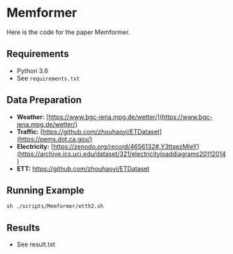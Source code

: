 # Memformer

Here is the code for the paper Memformer.

## Requirements

- Python 3.6
- See `requirements.txt`

## Data Preparation
- **Weather:** [https://www.bgc-jena.mpg.de/wetter/](https://www.bgc-jena.mpg.de/wetter/)
- **Traffic:** [https://github.com/zhouhaoyi/ETDataset](https://pems.dot.ca.gov/)
- **Electricity:** [https://zenodo.org/record/4656132#.Y3ttxezMIeY](https://archive.ics.uci.edu/dataset/321/electricityloaddiagrams20112014)
- **ETT:** https://github.com/zhouhaoyi/ETDataset
  
## Running Example
	sh ./scripts/Memformer/etth2.sh

## Results
-  See result.txt
